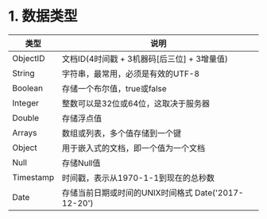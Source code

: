 # 1. 数据类型

| 类型      | 说明                                                |
| --------- | --------------------------------------------------- |
| ObjectID  | 文档ID(4时间戳 + 3机器码[后三位] + 3增量值)         |
| String    | 字符串，最常用，必须是有效的UTF-8                   |
| Boolean   | 存储一个布尔值，true或false                         |
| Integer   | 整数可以是32位或64位，这取决于服务器                |
| Double    | 存储浮点值                                          |
| Arrays    | 数组或列表，多个值存储到一个键                      |
| Object    | 用于嵌入式的文档，即一个值为一个文档                |
| Null      | 存储Null值                                          |
| Timestamp | 时间戳，表示从1970-1-1到现在的总秒数                |
| Date      | 存储当前日期或时间的UNIX时间格式 Date('2017-12-20') |

